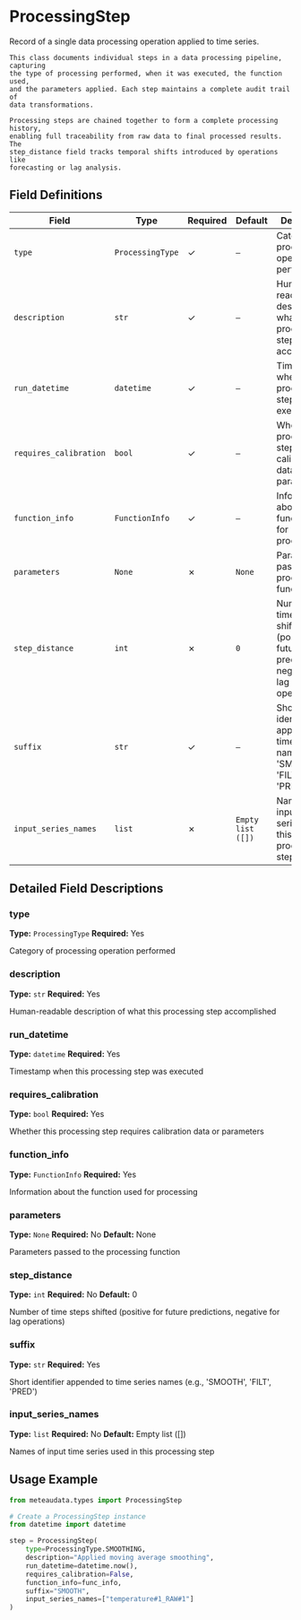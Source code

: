 # ProcessingStep

Record of a single data processing operation applied to time series.
    
    This class documents individual steps in a data processing pipeline, capturing
    the type of processing performed, when it was executed, the function used,
    and the parameters applied. Each step maintains a complete audit trail of
    data transformations.
    
    Processing steps are chained together to form a complete processing history,
    enabling full traceability from raw data to final processed results. The
    step_distance field tracks temporal shifts introduced by operations like
    forecasting or lag analysis.

## Field Definitions

| Field | Type | Required | Default | Description |
|-------|------|----------|---------|-------------|
| `type` | `ProcessingType` | ✓ | `—` | Category of processing operation performed |
| `description` | `str` | ✓ | `—` | Human-readable description of what this processing step accomplished |
| `run_datetime` | `datetime` | ✓ | `—` | Timestamp when this processing step was executed |
| `requires_calibration` | `bool` | ✓ | `—` | Whether this processing step requires calibration data or parameters |
| `function_info` | `FunctionInfo` | ✓ | `—` | Information about the function used for processing |
| `parameters` | `None` | ✗ | `None` | Parameters passed to the processing function |
| `step_distance` | `int` | ✗ | `0` | Number of time steps shifted (positive for future predictions, negative for lag operations) |
| `suffix` | `str` | ✓ | `—` | Short identifier appended to time series names (e.g., 'SMOOTH', 'FILT', 'PRED') |
| `input_series_names` | `list` | ✗ | `Empty list ([])` | Names of input time series used in this processing step |

## Detailed Field Descriptions

### type

**Type:** `ProcessingType`
**Required:** Yes

Category of processing operation performed

### description

**Type:** `str`
**Required:** Yes

Human-readable description of what this processing step accomplished

### run_datetime

**Type:** `datetime`
**Required:** Yes

Timestamp when this processing step was executed

### requires_calibration

**Type:** `bool`
**Required:** Yes

Whether this processing step requires calibration data or parameters

### function_info

**Type:** `FunctionInfo`
**Required:** Yes

Information about the function used for processing

### parameters

**Type:** `None`
**Required:** No
**Default:** None

Parameters passed to the processing function

### step_distance

**Type:** `int`
**Required:** No
**Default:** 0

Number of time steps shifted (positive for future predictions, negative for lag operations)

### suffix

**Type:** `str`
**Required:** Yes

Short identifier appended to time series names (e.g., 'SMOOTH', 'FILT', 'PRED')

### input_series_names

**Type:** `list`
**Required:** No
**Default:** Empty list ([])

Names of input time series used in this processing step

## Usage Example

```python
from meteaudata.types import ProcessingStep

# Create a ProcessingStep instance
from datetime import datetime

step = ProcessingStep(
    type=ProcessingType.SMOOTHING,
    description="Applied moving average smoothing",
    run_datetime=datetime.now(),
    requires_calibration=False,
    function_info=func_info,
    suffix="SMOOTH",
    input_series_names=["temperature#1_RAW#1"]
)
```
